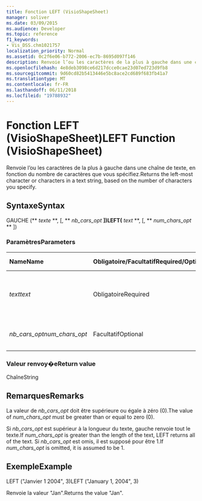 ```yaml
---
title: Fonction LEFT (VisioShapeSheet)
manager: soliver
ms.date: 03/09/2015
ms.audience: Developer
ms.topic: reference
f1_keywords:
- Vis_DSS.chm1021757
localization_priority: Normal
ms.assetid: 0c2f6e06-b772-2006-ec7b-8695d097f146
description: Renvoie l’ou les caractères de la plus à gauche dans une chaîne de texte, en fonction du nombre de caractères que vous spécifiez.
ms.openlocfilehash: 4e8deb3098ce6d217dcce0cae23d07ed723d9fb8
ms.sourcegitcommit: 9d60cd82b5413446e5bc8ace2cd689f683fb41a7
ms.translationtype: MT
ms.contentlocale: fr-FR
ms.lasthandoff: 06/11/2018
ms.locfileid: "19788932"
---
```

# <a name="left-function-visioshapesheet"></a><span data-ttu-id="839d6-103">Fonction LEFT (VisioShapeSheet)</span><span class="sxs-lookup"><span data-stu-id="839d6-103">LEFT Function (VisioShapeSheet)</span></span>

<span data-ttu-id="839d6-104">Renvoie l’ou les caractères de la plus à gauche dans une chaîne de texte, en fonction du nombre de caractères que vous spécifiez.</span><span class="sxs-lookup"><span data-stu-id="839d6-104">Returns the left-most character or characters in a text string, based on the number of characters you specify.</span></span>
  
## <a name="syntax"></a><span data-ttu-id="839d6-105">Syntaxe</span><span class="sxs-lookup"><span data-stu-id="839d6-105">Syntax</span></span>

<span data-ttu-id="839d6-106">GAUCHE (** *texte* **, [, ** *nb_cars_opt* **])</span><span class="sxs-lookup"><span data-stu-id="839d6-106">LEFT(** *text* **, [, ** *num_chars_opt* ** ])</span></span> 
  
### <a name="parameters"></a><span data-ttu-id="839d6-107">Paramètres</span><span class="sxs-lookup"><span data-stu-id="839d6-107">Parameters</span></span>

|<span data-ttu-id="839d6-108">**Name**</span><span class="sxs-lookup"><span data-stu-id="839d6-108">**Name**</span></span>|<span data-ttu-id="839d6-109">**Obligatoire/Facultatif**</span><span class="sxs-lookup"><span data-stu-id="839d6-109">**Required/Optional**</span></span>|<span data-ttu-id="839d6-110">**Type de données**</span><span class="sxs-lookup"><span data-stu-id="839d6-110">**Data Type**</span></span>|<span data-ttu-id="839d6-111">**Description**</span><span class="sxs-lookup"><span data-stu-id="839d6-111">**Description**</span></span>|
|:-----|:-----|:-----|:-----|
| <span data-ttu-id="839d6-112">_text_</span><span class="sxs-lookup"><span data-stu-id="839d6-112">_text_</span></span> <br/> |<span data-ttu-id="839d6-113">Obligatoire</span><span class="sxs-lookup"><span data-stu-id="839d6-113">Required</span></span>  <br/> |<span data-ttu-id="839d6-114">**Chaîne**</span><span class="sxs-lookup"><span data-stu-id="839d6-114">**String**</span></span> <br/> |<span data-ttu-id="839d6-115">Chaîne de texte qui contient les caractères à extraire.</span><span class="sxs-lookup"><span data-stu-id="839d6-115">The text string that contains the characters you want to extract.</span></span>  <br/> |
| <span data-ttu-id="839d6-116">_nb_cars_opt_</span><span class="sxs-lookup"><span data-stu-id="839d6-116">_num_chars_opt_</span></span> <br/> |<span data-ttu-id="839d6-117">Facultatif</span><span class="sxs-lookup"><span data-stu-id="839d6-117">Optional</span></span>  <br/> |<span data-ttu-id="839d6-118">**Numérique**</span><span class="sxs-lookup"><span data-stu-id="839d6-118">**Numeric**</span></span> <br/> |<span data-ttu-id="839d6-119">Nombre de caractères à extraire.</span><span class="sxs-lookup"><span data-stu-id="839d6-119">The number of characters you want to extract.</span></span>  <br/> |
   
### <a name="return-value"></a><span data-ttu-id="839d6-120">Valeur renvoy�e</span><span class="sxs-lookup"><span data-stu-id="839d6-120">Return value</span></span>

<span data-ttu-id="839d6-121">Chaîne</span><span class="sxs-lookup"><span data-stu-id="839d6-121">String</span></span>
  
## <a name="remarks"></a><span data-ttu-id="839d6-122">Remarques</span><span class="sxs-lookup"><span data-stu-id="839d6-122">Remarks</span></span>

<span data-ttu-id="839d6-123">La valeur de _nb_cars_opt_ doit être supérieure ou égale à zéro (0).</span><span class="sxs-lookup"><span data-stu-id="839d6-123">The value of  _num_chars_opt_ must be greater than or equal to zero (0).</span></span> 
  
<span data-ttu-id="839d6-124">Si _nb_cars_opt_ est supérieur à la longueur du texte, gauche renvoie tout le texte.</span><span class="sxs-lookup"><span data-stu-id="839d6-124">If  _num_chars_opt_ is greater than the length of the text, LEFT returns all of the text.</span></span> <span data-ttu-id="839d6-125">Si _nb_cars_opt_ est omis, il est supposé pour être 1.</span><span class="sxs-lookup"><span data-stu-id="839d6-125">If  _num_chars_opt_ is omitted, it is assumed to be 1.</span></span> 
  
## <a name="example"></a><span data-ttu-id="839d6-126">Exemple</span><span class="sxs-lookup"><span data-stu-id="839d6-126">Example</span></span>

<span data-ttu-id="839d6-127">LEFT ("Janvier 1 2004", 3)</span><span class="sxs-lookup"><span data-stu-id="839d6-127">LEFT ("January 1, 2004", 3)</span></span> 
  
<span data-ttu-id="839d6-128">Renvoie la valeur "Jan".</span><span class="sxs-lookup"><span data-stu-id="839d6-128">Returns the value "Jan".</span></span> 
  

